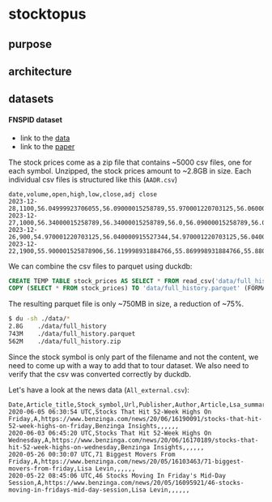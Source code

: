 # stocktopus

## purpose


## architecture



## datasets

#### FNSPID dataset

- link to the [data](https://huggingface.co/datasets/Zihan1004/FNSPID)
- link to the [paper](https://arxiv.org/html/2402.06698v1)

The stock prices come as a zip file that contains ~5000 csv files, one for each symbol.
Unzipped, the stock prices amount to ~2.8GB in size.
Each individual csv files is structured like this (`AADR.csv`)

```csv
date,volume,open,high,low,close,adj close
2023-12-28,1100,56.04999923706055,56.09000015258789,55.970001220703125,56.060001373291016,56.060001373291016
2023-12-27,1000,56.34000015258789,56.34000015258789,56.0,56.09000015258789,56.09000015258789
2023-12-26,900,54.970001220703125,56.040000915527344,54.970001220703125,56.040000915527344,56.040000915527344
2023-12-22,1900,55.900001525878906,56.119998931884766,55.869998931884766,55.880001068115234,55.71699905395508
```



We can combine the csv files to parquet using duckdb:

```SQL
CREATE TEMP TABLE stock_prices AS SELECT * FROM read_csv('data/full_history/*.csv');
COPY (SELECT * FROM stock_prices) TO 'data/full_history.parquet' (FORMAT PARQUET);
```

The resulting parquet file is only ~750MB in size, a reduction of ~75%.

```bash
$ du -sh ./data/*
2.8G    ./data/full_history
743M    ./data/full_history.parquet
562M    ./data/full_history.zip

```

Since the stock symbol is only part of the filename and not the content, we need to come up with a way to add that to
tour dataset. We also need to verify that the csv was converted correctly by duckdb.


Let's have a look at the news data (`All_external.csv`):

```csv
Date,Article_title,Stock_symbol,Url,Publisher,Author,Article,Lsa_summary,Luhn_summary,Textrank_summary,Lexrank_summary
2020-06-05 06:30:54 UTC,Stocks That Hit 52-Week Highs On Friday,A,https://www.benzinga.com/news/20/06/16190091/stocks-that-hit-52-week-highs-on-friday,Benzinga Insights,,,,,,
2020-06-03 06:45:20 UTC,Stocks That Hit 52-Week Highs On Wednesday,A,https://www.benzinga.com/news/20/06/16170189/stocks-that-hit-52-week-highs-on-wednesday,Benzinga Insights,,,,,,
2020-05-26 00:30:07 UTC,71 Biggest Movers From Friday,A,https://www.benzinga.com/news/20/05/16103463/71-biggest-movers-from-friday,Lisa Levin,,,,,,
2020-05-22 08:45:06 UTC,46 Stocks Moving In Friday's Mid-Day Session,A,https://www.benzinga.com/news/20/05/16095921/46-stocks-moving-in-fridays-mid-day-session,Lisa Levin,,,,,,
```
